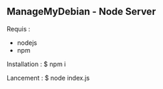 ## ManageMyDebian - Node Server

Requis :
- nodejs
- npm

Installation :
$ npm i

Lancement :
$ node index.js
